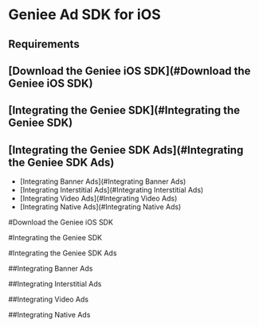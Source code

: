Geniee Ad SDK for iOS
=====================

Requirements
------------

[Download the Geniee iOS SDK](#Download the Geniee iOS SDK)
---------------------------

[Integrating the Geniee SDK](#Integrating the Geniee SDK)
--------------------------

[Integrating the Geniee SDK Ads](#Integrating the Geniee SDK Ads)
-------------------------------
* [Integrating Banner Ads](#Integrating Banner Ads)
* [Integrating Interstitial Ads](#Integrating Interstitial Ads)
* [Integrating Video Ads](#Integrating Video Ads)
* [Integrating Native Ads](#Integrating Native Ads)

#Download the Geniee iOS SDK

#Integrating the Geniee SDK

#Integrating the Geniee SDK Ads

##Integrating Banner Ads

##Integrating Interstitial Ads

##Integrating Video Ads

##Integrating Native Ads
